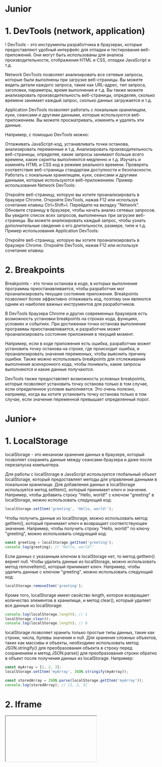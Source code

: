 # Junior
# 1. DevTools (network, application)
!
DevTools - это инструменты разработчика в браузерах, которые предоставляют удобный интерфейс для отладки и тестирования веб-приложений. Они могут быть использованы для анализа производительности, отображения HTML и CSS, отладки JavaScript и т.д.

Network DevTools позволяет анализировать все сетевые запросы, которые были выполнены при загрузке веб-страницы. Вы можете видеть детали каждого запроса, такие как URL-адрес, тип запроса, заголовки, параметры, время выполнения и т.д. Вы также можете анализировать производительность веб-страницы, определяя, сколько времени занимает каждый запрос, сколько данных загружается и т.д.

Application DevTools позволяет работать с локальным хранилищем, куки, сеансами и другими данными, которые используются веб-приложением. Вы можете просматривать, изменять и удалять эти данные.

Например, с помощью DevTools можно:

Отлаживать JavaScript-код, устанавливать точки останова, анализировать переменные и т.д.
Анализировать производительность веб-страницы, определяя, какие запросы занимают больше всего времени, какие скрипты выполняются медленно и т.д.
Изучать и изменять HTML и CSS код в режиме реального времени.
Проверять соответствие веб-страницы стандартам доступности и безопасности.
Работать с локальным хранилищем, куки, сеансами и другими данными, которые используются веб-приложением.
Пример использования Network DevTools:

Откройте веб-страницу, которую вы хотите проанализировать в браузере Chrome.
Откройте DevTools, нажав F12 или используя сочетание клавиш Ctrl+Shift+I.
Перейдите на вкладку "Network".
Обновите страницу в браузере, чтобы начать анализ сетевых запросов.
Вы увидите список всех запросов, выполненных при загрузке веб-страницы. Вы можете анализировать каждый запрос, чтобы узнать дополнительные сведения о его длительности, размере, типе и т.д.
Пример использования Application DevTools:

Откройте веб-страницу, которую вы хотите проанализировать в браузере Chrome.
Откройте DevTools, нажав F12 или используя сочетание клавиш


# 2. Breakpoints

Breakpoints - это точки останова в коде, в которых выполнение программы приостанавливается, чтобы разработчик мог проанализировать текущее состояние приложения. Breakpoints позволяют более эффективно отлаживать код, поэтому они являются одним из наиболее важных инструментов для разработчиков.

В DevTools браузера Chrome и других современных браузеров есть возможность установки breakpoints на строках кода, функциях, условиях и событиях. При достижении точки останова выполнение программы приостанавливается, и разработчик может проанализировать состояние приложения в текущий момент.

Например, если в коде приложения есть ошибка, разработчик может установить точку останова на строке, где происходит ошибка, и проанализировать значения переменных, чтобы выяснить причину ошибки. Также можно использовать breakpoints для отслеживания выполнения асинхронного кода, чтобы понимать, какие запросы выполняются и какие данные получаются.

DevTools также предоставляет возможность условных breakpoints, которые позволяют установить точку останова только в том случае, если определенное условие выполняется. Это очень полезно, например, когда вы хотите установить точку останова только в том случае, если значение переменной превышает определенный порог.

# Junior+
# 1.  LocalStorage

localStorage - это механизм хранения данных в браузере, который позволяет сохранять данные между сеансами браузера и даже после перезапуска компьютера.

Для работы с localStorage в JavaScript используется глобальный объект localStorage, который предоставляет методы для управления данными в локальном хранилище. Для добавления данных в localStorage используется метод setItem(), который принимает ключ и значение. Например, чтобы добавить строку "Hello, world!" с ключом "greeting" в localStorage, можно использовать следующий код:
```ts
localStorage.setItem('greeting', 'Hello, world!');
```


Чтобы получить данные из localStorage, можно использовать метод getItem(), который принимает ключ и возвращает соответствующее значение. Например, чтобы получить строку "Hello, world!" по ключу "greeting", можно использовать следующий код:
```ts
const greeting = localStorage.getItem('greeting');
console.log(greeting); // "Hello, world!"
```

Если данных с указанным ключом в localStorage нет, то метод getItem() вернет null. Чтобы удалить данные из localStorage, можно использовать метод removeItem(), который принимает ключ. Например, чтобы удалить данные с ключом "greeting", можно использовать следующий код:
```ts
localStorage.removeItem('greeting');
```

Кроме того, localStorage имеет свойство length, которое возвращает количество элементов в хранилище, и метод clear(), который удаляет все данные из localStorage:
```ts
console.log(localStorage.length); // 1
localStorage.clear();
console.log(localStorage.length); // 0
```

localStorage позволяет хранить только простые типы данных, такие как строки, числа, булевы значения и null. Для хранения сложных объектов, таких как массивы и объекты, необходимо использовать метод JSON.stringify() для преобразования объекта в строку перед сохранением и метод JSON.parse() для преобразования строки обратно в объект после получения данных из localStorage. Например:
```ts
const myArray = [1, 2, 3];
localStorage.setItem('myArray', JSON.stringify(myArray));

const storedArray = JSON.parse(localStorage.getItem('myArray'));
console.log(storedArray); // [1, 2, 3]
```

# 2. Iframe

<iframe> - это HTML-элемент, который позволяет встраивать один HTML-документ в другой. Он может быть использован для вставки рекламы, видео, карт или других веб-страниц внутри основного документа.

Для создания <iframe> необходимо указать атрибуты src, width и height, которые определяют источник внедряемой страницы и ее размеры. Также, можно добавить другие атрибуты, такие как name, sandbox и allowfullscreen.

Пример:
```ts
html
<!DOCTYPE html>
<html>
  <head>
    <title>Parent Page</title>
  </head>
  <body>
    <h1>Welcome to the parent page</h1>
    <iframe src="https://www.example.com" width="800" height="600"></iframe>
  </body>
</html>
```

Здесь мы создаем основной документ и вставляем <iframe>, который загружает страницу по адресу https://www.example.com с шириной 800 и высотой 600 пикселей.

# Middle
# 1. WebSocket

WebSocket - это протокол, который обеспечивает двустороннюю связь между клиентом и сервером через одно соединение TCP. Этот протокол предоставляет возможность установления постоянного канала связи между клиентом и сервером, который позволяет передавать данные в режиме реального времени без необходимости повторного установления соединения.

Для работы с WebSocket в браузере используется объект WebSocket, который имеет несколько методов, таких как send() для отправки данных на сервер и close() для закрытия соединения. WebSocket также имеет несколько событий, таких как onopen, onmessage, onclose и onerror, которые позволяют отслеживать состояние соединения и обрабатывать входящие данные.

Пример использования WebSocket для отправки и получения данных между клиентом и сервером:
```ts
// Создание объекта WebSocket
const socket = new WebSocket('wss://example.com');

// Обработка события открытия соединения
socket.onopen = () => {
  console.log('Соединение установлено');
  
  // Отправка данных на сервер
  socket.send('Hello, server!');
};

// Обработка входящих данных
socket.onmessage = event => {
  console.log(`Получены данные: ${event.data}`);
  
  // Закрытие соединения
  socket.close();
};

// Обработка события закрытия соединения
socket.onclose = event => {
  console.log(`Соединение закрыто: ${event.code}`);
};

// Обработка ошибок
socket.onerror = error => {
  console.error(`Ошибка WebSocket: ${error.message}`);
};
```

WebSocket используется в различных приложениях, таких как чаты, онлайн-игры, трансляции видео и аудио и т.д.


# 2. Cookies

Cookies - это небольшие текстовые файлы, которые хранятся на устройстве пользователя веб-браузером. Они используются для хранения данных, которые могут быть использованы на сайте для различных целей, таких как запоминание предпочтений пользователя или аутентификации.

Пример использования cookies может быть следующим: сайт может сохранять в cookie информацию о пользователе, который входит на сайт. Это позволяет сайту автоматически входить пользователя при каждом посещении, не требуя повторной аутентификации.

Cookies могут быть установлены с помощью объекта document.cookie. Например, чтобы установить cookie с именем "username" и значением "john", можно использовать следующий код:
```ts
document.cookie = "username=john";
```

Также можно добавить необязательные параметры для установки времени жизни cookie, его пути и домена. Например:
```ts
document.cookie = "username=john; expires=Thu, 01 Jan 2025 00:00:00 UTC; path=/; domain=example.com";
```

При чтении **cookie** из JavaScript можно использовать свойство **document.cookie**. Оно возвращает все cookie, связанные с текущим доменом, в виде строки. Можно использовать метод **split()** для преобразования строки в массив отдельных **cookie**. Например:
```ts
let cookies = document.cookie.split(';');
```

Cookies могут также быть удалены путем установки срока действия cookie на прошедшую дату. Например:
```ts
document.cookie = "username=; expires=Thu, 01 Jan 1970 00:00:00 UTC; path=/; domain=example.com";
```

# Middle+
# 1. Безопасность cookie

При работе с cookies важно обеспечить их безопасность, чтобы злоумышленники не могли получить доступ к конфиденциальным данным пользователей. Некоторые меры безопасности включают:

1. Ограничение срока действия. Установка длительного срока хранения cookies может привести к утечкам информации. Рекомендуется устанавливать короткие сроки действия и очищать cookies после их использования.

2. Использование параметра Secure. Если параметр Secure установлен, то cookies будут отправляться только через зашифрованные соединения HTTPS.

3. Использование параметра HttpOnly. При использовании параметра HttpOnly, cookies не могут быть доступны через JavaScript. Это помогает защитить cookies от атаки с использованием XSS.

Установка cookies на сервере может быть выполнена с помощью заголовков HTTP. Вот пример использования Node.js и Express для установки cookies с параметром HttpOnly:
```ts
const express = require('express');
const cookieParser = require('cookie-parser');

const app = express();
app.use(cookieParser());

app.get('/', (req, res) => {
  res.cookie('mycookie', 'myvalue', { httpOnly: true });
  res.send('Cookie set');
});

app.listen(3000, () => {
  console.log('Server listening on port 3000');
});
```

Когда пользователь запрашивает главную страницу, сервер устанавливает cookie с именем "mycookie" и значением "myvalue". Параметр HttpOnly гарантирует, что cookie будет недоступен через JavaScript.

В целом, важно тщательно оценить риски и применить соответствующие меры безопасности при работе с cookies, чтобы защитить конфиденциальную информацию пользователей.

# 2. Установка cookies сервером, httpOnly

Когда пользователь запрашивает главную страницу, сервер устанавливает cookie с именем "mycookie" и значением "myvalue". Параметр HttpOnly гарантирует, что cookie будет недоступен через JavaScript.

При использовании параметра HttpOnly, cookies не могут быть доступны через JavaScript. Это помогает защитить cookies от атаки с использованием XSS.

# Senior
# 1. Service Workers

Service workers - это сценарии JavaScript, которые выполняются в фоновом режиме браузера и предоставляют дополнительную функциональность, которая не доступна обычным скриптам веб-страницы. Они используются для кэширования ресурсов, таких как изображения, стили и скрипты, чтобы они могли быть быстро загружены и использованы оффлайн. Они также могут использоваться для отправки уведомлений пользователю или для обработки фоновых задач, таких как обновление контента или синхронизация данных.

Сервис-воркеры могут работать с любым протоколом, включая HTTP и HTTPS, а также могут обрабатывать запросы с других источников. **Они не имеют доступа к DOM и работают в отдельном потоке**, что позволяет им работать асинхронно, не блокируя основной поток браузера.

Пример использования сервис-воркера для кэширования ресурсов:
```ts
// регистрация сервис-воркера
if ('serviceWorker' in navigator) {
  navigator.serviceWorker.register('/service-worker.js')
    .then(function(registration) {
      console.log('Service worker registered successfully');
    })
    .catch(function(err) {
      console.error('Error registering service worker:', err);
    });
}

// установка обработчика события fetch для кэширования ресурсов
self.addEventListener('fetch', function(event) {
  event.respondWith(
    caches.match(event.request).then(function(response) {
      if (response) {
        return response;
      } else {
        return fetch(event.request).then(function(response) {
          return caches.open('my-cache').then(function(cache) {
            cache.put(event.request, response.clone());
            return response;
          });
        });
      }
    })
  );
});
```

В этом примере мы регистрируем сервис-воркер и устанавливаем обработчик события fetch, который проверяет, есть ли запрошенный ресурс в кэше. Если ресурс найден в кэше, он возвращается, в противном случае он загружается из сети и добавляется в кэш для будущего использования.

Сервис-воркеры также могут использоваться для обработки событий push-уведомлений и синхронизации данных между клиентом и сервером в фоновом режиме.


# 2. Web-workers

Web Workers - это механизм, позволяющий выполнять скрипты в фоновом потоке, отличном от основного потока, который обрабатывает пользовательский интерфейс. Они позволяют выполнять тяжелые вычисления, работу с сетью и другие задачи, которые могут замедлить пользовательский интерфейс, не блокируя его работу.

Web Workers создаются с помощью объекта Worker и принимают в качестве аргумента URL-адрес скрипта, который будет выполняться в фоновом потоке. Веб-воркеры не имеют доступа к глобальным переменным и функциям в основном потоке, но могут обмениваться данными с основным потоком, используя механизмы передачи сообщений.

Пример создания и обмена данными с веб-воркером:
```ts
// создаем веб-воркер
const worker = new Worker('worker.js');

// отправляем сообщение в веб-воркер
worker.postMessage({type: 'start', data: [1, 2, 3, 4, 5]});

// принимаем сообщение от веб-воркера
worker.onmessage = function(event) {
  console.log(event.data);
};

// скрипт worker.js
onmessage = function(event) {
  const data = event.data.data;
  const sum = data.reduce((acc, val) => acc + val);
  postMessage({type: 'result', data: sum});
};
```

В этом примере мы создаем веб-воркер, отправляем ему сообщение с массивом данных, который нужно обработать, и принимаем результат в основном потоке. В веб-воркере мы обрабатываем данные, вычисляем их сумму и отправляем результат обратно в основной поток.

Web Workers - это мощный механизм, который может повысить производительность и отзывчивость веб-приложений, особенно для тех задач, которые требуют много времени и ресурсов.


# 3. Web APIs (Payment request API, Push API, WebShare API и т.д.)

Web APIs - это набор различных API (Application Programming Interface) веб-платформы, которые позволяют разработчикам создавать более интерактивные и богатые по функционалу веб-приложения. Они предоставляют доступ к функциям браузера, таким как мультимедиа, геопозиционирование, уведомления, работа с файлами, доступ к камере и микрофону и многое другое.

Некоторые из наиболее популярных веб-API включают:

## 3.1. Payment Request API
позволяет веб-приложениям просить у пользователя информацию об оплате товаров и услуг. API облегчает процесс оплаты, уменьшает количество ошибок и повышает безопасность транзакций.

Пример использования Payment Request API:
```ts
const paymentRequest = new PaymentRequest(
  supportedPaymentMethods,
  paymentDetails,
  options
);

paymentRequest.show().then((paymentResponse) => {
  // Обработка ответа
}).catch((err) => {
  // Обработка ошибки
});
```

## 3.2. Push API
позволяет отправлять уведомления пользователям, даже когда приложение не запущено. API использует технологию push-уведомлений, которая работает в фоновом режиме, чтобы уведомлять пользователей о новых событиях, таких как новые сообщения, обновления контента и т.д.

Пример использования Push API:
```ts
const publicKey = 'BNUX...';
navigator.serviceWorker.register('service-worker.js');

navigator.serviceWorker.ready.then((registration) => {
  registration.pushManager.subscribe({
    userVisibleOnly: true,
    applicationServerKey: urlBase64ToUint8Array(publicKey)
  }).then((subscription) => {
    // Отправка уведомлений
  }).catch((err) => {
    // Обработка ошибки
  });
});
```

## 3.3. Web Share API
позволяет приложениям предлагать пользователю возможность быстрой и простой передачи ссылок, текста, изображений и другого контента через доступные приложения и сервисы.

Пример использования Web Share API:
```ts
if (navigator.share) {
  navigator.share({
    title: 'Web Share API',
    text: 'Поделитесь контентом быстро и просто',
    url: 'https://example.com'
  }).then(() => {
    console.log('Контент успешно опубликован');
  }).catch((err) => {
    console.log('Ошибка: ' + err);
  });
}
```
Эти API и многие другие позволяют создавать более мощные, интерактивные и удобные веб-приложения. Они могут быть использованы для улучшения пользовательского опыта, упрощения процессов и повышения безопасности веб-приложений.

# 4. IndexDB

IndexedDB - это низкоуровневый API для хранения структурированных данных на стороне клиента в браузере. Он позволяет хранить и управлять большими объемами данных, которые можно использовать в автономном режиме или в сетевой среде. IndexedDB основывается на модели **NoSQL** и позволяет использовать объекты JavaScript для хранения данных.

Основные компоненты IndexedDB:
1. Базы данных (databases) - контейнеры для хранения данных.
2. Объектные хранилища (object stores) - места для хранения объектов, содержащих данные.
3. Индексы (indexes) - ускорители поиска, которые позволяют быстро находить нужные данные.

IndexedDB API асинхронный и использует промисы для обработки запросов. Он имеет множество методов для работы с базами данных, объектными хранилищами и индексами, а также событий, которые могут быть использованы для отслеживания изменений в базе данных.

Пример использования IndexedDB:
```ts
// Создание базы данных
const request = indexedDB.open('myDatabase', 1);

request.onupgradeneeded = function(event) {
  const db = event.target.result;
  const objectStore = db.createObjectStore('customers', { keyPath: 'id' });
  objectStore.createIndex('name', 'name', { unique: false });
  objectStore.createIndex('email', 'email', { unique: true });
};

request.onsuccess = function(event) {
  const db = event.target.result;
  const transaction = db.transaction('customers', 'readwrite');
  const objectStore = transaction.objectStore('customers');
  const customer = { id: 1, name: 'John Doe', email: 'john.doe@example.com' };
  objectStore.add(customer);
};
```

В этом примере мы создаем базу данных с именем myDatabase и версией 1. Затем мы создаем объектное хранилище с именем customers и двумя индексами. После этого мы добавляем объект с данными в хранилище.


